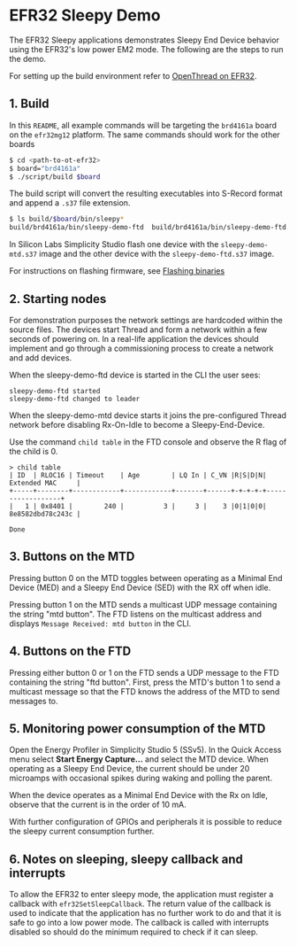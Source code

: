 # EFR32 Sleepy Demo

The EFR32 Sleepy applications demonstrates Sleepy End Device behavior using the EFR32's low power EM2 mode. The following are the steps to run the demo.

For setting up the build environment refer to [OpenThread on EFR32](../../src/README.md).

## 1. Build

In this `README`, all example commands will be targeting the `brd4161a` board on the `efr32mg12` platform. The same commands should work for the other boards

```bash
$ cd <path-to-ot-efr32>
$ board="brd4161a"
$ ./script/build $board
```

The build script will convert the resulting executables into S-Record format and append a `.s37` file extension.

```bash
$ ls build/$board/bin/sleepy*
build/brd4161a/bin/sleepy-demo-ftd  build/brd4161a/bin/sleepy-demo-ftd.s37  build/brd4161a/bin/sleepy-demo-mtd  build/brd4161a/bin/sleepy-demo-mtd.s37
```

In Silicon Labs Simplicity Studio flash one device with the `sleepy-demo-mtd.s37` image and the other device with the `sleepy-demo-ftd.s37` image.

For instructions on flashing firmware, see [Flashing binaries](../../src/README.md#flashing-binaries)

## 2. Starting nodes

For demonstration purposes the network settings are hardcoded within the source files. The devices start Thread and form a network within a few seconds of powering on. In a real-life application the devices should implement and go through a commissioning process to create a network and add devices.

When the sleepy-demo-ftd device is started in the CLI the user sees:

```
sleepy-demo-ftd started
sleepy-demo-ftd changed to leader
```

When the sleepy-demo-mtd device starts it joins the pre-configured Thread network before disabling Rx-On-Idle to become a Sleepy-End-Device.

Use the command `child table` in the FTD console and observe the R flag of the child is 0.

```
> child table
| ID  | RLOC16 | Timeout    | Age        | LQ In | C_VN |R|S|D|N| Extended MAC     |
+-----+--------+------------+------------+-------+------+-+-+-+-+------------------+
|   1 | 0x8401 |        240 |          3 |     3 |    3 |0|1|0|0| 8e8582dbd78c243c |

Done
```

## 3. Buttons on the MTD

Pressing button 0 on the MTD toggles between operating as a Minimal End Device (MED) and a Sleepy End Device (SED) with the RX off when idle.

Pressing button 1 on the MTD sends a multicast UDP message containing the string "mtd button". The FTD listens on the multicast address and displays `Message Received: mtd button` in the CLI.

## 4. Buttons on the FTD

Pressing either button 0 or 1 on the FTD sends a UDP message to the FTD containing the string "ftd button". First, press the MTD's button 1 to send a multicast message so that the FTD knows the address of the MTD to send messages to.

## 5. Monitoring power consumption of the MTD

Open the Energy Profiler in Simplicity Studio 5 (SSv5). In the Quick Access menu select **Start Energy Capture...** and select the MTD device. When operating as a Sleepy End Device, the current should be under 20 microamps with occasional spikes during waking and polling the parent.

When the device operates as a Minimal End Device with the Rx on Idle, observe that the current is in the order of 10 mA.

With further configuration of GPIOs and peripherals it is possible to reduce the sleepy current consumption further.

## 6. Notes on sleeping, sleepy callback and interrupts

To allow the EFR32 to enter sleepy mode, the application must register a callback with `efr32SetSleepCallback`. The return value of the callback is used to indicate that the application has no further work to do and that it is safe to go into a low power mode. The callback is called with interrupts disabled so should do the minimum required to check if it can sleep.
